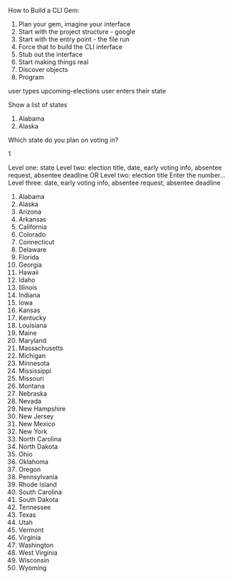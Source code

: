 How to Build a CLI Gem:

  1. Plan your gem, imagine your interface
  2. Start with the project structure - google
  3. Start with the entry point - the file run
  4. Force that to build the CLI interface
  5. Stub out the interface
  6. Start making things real
  7. Discover objects
  8. Program

user types upcoming-elections
user enters their state

Show a list of states

  1. Alabama
  2. Alaska

Which state do you plan on voting in?

1

Level one: state
Level two: election title, date, early voting info, absentee request, absentee deadline
  OR Level two: election title
  Enter the number...
  Level three: date, early voting info, absentee request, absentee deadline

  1. Alabama
  2. Alaska
  3. Arizona
  4. Arkansas
  5. California
  6. Colorado
  7. Connecticut
  8. Delaware
  9. Florida
  10. Georgia
  11. Hawaii
  12. Idaho
  13. Illinois
  14. Indiana
  15. Iowa
  16. Kansas
  17. Kentucky
  18. Louisiana
  19. Maine
  20. Maryland
  21. Massachusetts
  22. Michigan
  23. Minnesota
  24. Mississippi
  25. Missouri
  26. Montana
  27. Nebraska
  28. Nevada
  29. New Hampshire
  30. New Jersey
  31. New Mexico
  32. New York
  33. North Carolina
  34. North Dakota
  35. Ohio
  36. Oklahoma
  37. Oregon
  38. Pennsylvania
  39. Rhode Island
  40. South Carolina
  41. South Dakota
  42. Tennessee
  43. Texas
  44. Utah
  45. Vermont
  46. Virginia
  47. Washington
  48. West Virginia
  49. Wisconsin
  50. Wyoming

